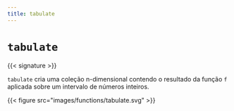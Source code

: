 ```yaml
---
title: tabulate
---
```


# `tabulate`

{{< signature >}}

`tabulate` cria uma coleção n-dimensional contendo o resultado da função `f` aplicada sobre um intervalo de números inteiros.

{{< figure src="images/functions/tabulate.svg" >}}
